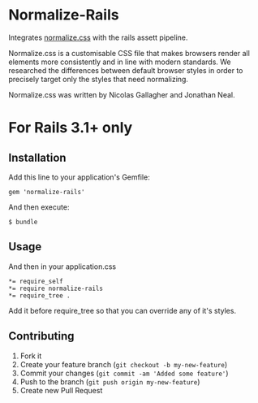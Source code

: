 # Normalize-Rails

Integrates [normalize.css](http://necolas.github.com/normalize.css/) with the rails assett pipeline.

Normalize.css is a customisable CSS file that makes browsers render all elements more consistently and in line with modern standards. We researched the differences between default browser styles in order to precisely target only the styles that need normalizing.

Normalize.css was written by Nicolas Gallagher and Jonathan Neal. 

# For Rails 3.1+ only

## Installation

Add this line to your application's Gemfile:

    gem 'normalize-rails'

And then execute:

    $ bundle

## Usage


And then in your application.css

    *= require_self
    *= require normalize-rails
    *= require_tree .
    
Add it before require_tree so that you can override any of it's styles.

## Contributing

1. Fork it
2. Create your feature branch (`git checkout -b my-new-feature`)
3. Commit your changes (`git commit -am 'Added some feature'`)
4. Push to the branch (`git push origin my-new-feature`)
5. Create new Pull Request
